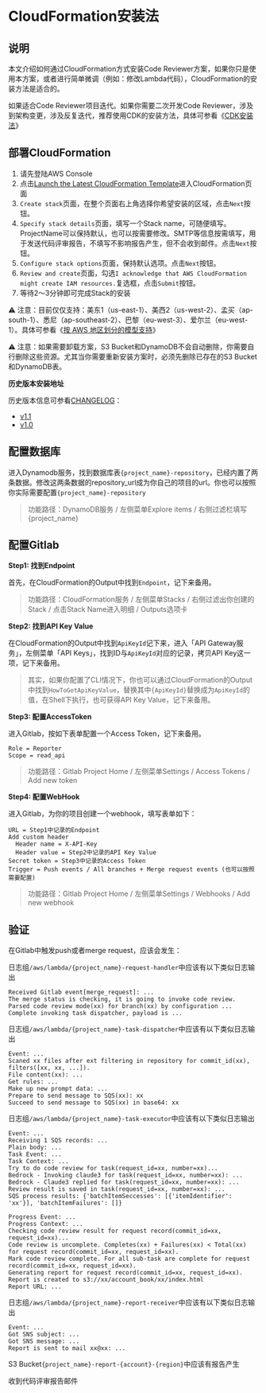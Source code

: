 # CloudFormation安装法

## 说明

本文介绍如何通过CloudFormation方式安装Code Reviewer方案，如果你只是使用本方案，或者进行简单微调（例如：修改Lambda代码），CloudFormation的安装方法是适合的。

如果适合Code Reviewer项目迭代。如果你需要二次开发Code Reviewer，涉及到架构变更，涉及反复迭代，推荐使用CDK的安装方法，具体可参看《[CDK安装法](INSTALL-CDK.md)》

## 部署CloudFormation

1. 请先登陆AWS Console
2. 点击[Launch the Latest CloudFormation Template](https://console.aws.amazon.com/cloudformation/home#/stacks/new?templateURL=https%3A%2F%2Fcf-template-wengkaer-257712309840-us-east-1.s3.us-east-1.amazonaws.com%2Fcode-reviewer%2Fv1.2.3%2Ftemplate.yaml)进入CloudFormation页面
3. `Create stack`页面，在整个页面右上角选择你希望安装的区域，点击`Next`按钮。
4. `Specify stack details`页面，填写一个Stack name，可随便填写。ProjectName可以保持默认，也可以按需要修改。SMTP等信息按需填写，用于发送代码评审报告，不填写不影响报告产生，但不会收到邮件。点击`Next`按钮。
5. `Configure stack options`页面，保持默认选项。点击`Next`按钮。
6. `Review and create`页面，勾选`I acknowledge that AWS CloudFormation might create IAM resources.`复选框，点击`Submit`按钮。
7. 等待2～3分钟即可完成Stack的安装

⚠️ 注意：目前仅仅支持：美东1（us-east-1）、美西2（us-west-2）、孟买（ap-south-1）、悉尼（ap-southeast-2）、巴黎（eu-west-3）、爱尔兰（eu-west-1）。具体可参看《[按 AWS 地区划分的模型支持](https://docs.aws.amazon.com/zh_cn/bedrock/latest/userguide/models-regions.html)》

⚠️ 注意：如果需要卸载方案，S3 Bucket和DynamoDB不会自动删除，你需要自行删除这些资源。尤其当你需要重新安装方案时，必须先删除已存在的S3 Bucket和DynamoDB表。

**历史版本安装地址**

历史版本信息可参看[CHANGELOG](CHANGELOG.md)：
- [v1.1](https://console.aws.amazon.com/cloudformation/home#/stacks/new?templateURL=https%3A%2F%2Fcf-template-wengkaer-257712309840-us-east-1.s3.us-east-1.amazonaws.com%2Fcode-reviewer%2Fv1.1%2Ftemplate.yaml)
- [v1.0](https://console.aws.amazon.com/cloudformation/home#/stacks/new?templateURL=https%3A%2F%2Fcf-template-wengkaer-257712309840-us-east-1.s3.us-east-1.amazonaws.com%2Fcode-reviewer%2Fv1.0%2Ftemplate.yaml)


## 配置数据库

进入Dynamodb服务，找到数据库表`{project_name}-repository`，已经内置了两条数据。修改这两条数据的repository_url成为你自己的项目的url。你也可以按照你实际需要配置`{project_name}-repository`

> 功能路径：DynamoDB服务 / 左侧菜单Explore items / 右侧过滤栏填写{project_name}


## 配置Gitlab 

**Step1: 找到Endpoint**

首先，在CloudFormation的Output中找到`Endpoint`，记下来备用。

> 功能路径：CloudFormation服务 / 左侧菜单Stacks / 右侧过滤出你创建的Stack / 点击Stack Name进入明细 / Outputs选项卡

**Step2: 找到API Key Value**

在CloudFormation的Output中找到`ApiKeyId`记下来，进入「API Gateway服务」，左侧菜单「API Keys」，找到ID与`ApiKeyId`对应的记录，拷贝API Key这一项，记下来备用。

> 其实，如果你配置了CLI情况下，你也可以通过CloudFormation的Output中找到`HowToGetApiKeyValue`，替换其中`{ApiKeyId}`替换成为`ApiKeyId`的值，在Shell下执行，也可获得API Key Value，记下来备用。

**Step3: 配置AccessToken**

进入Gitlab，按如下表单配置一个Access Token，记下来备用。
```
Role = Reporter
Scope = read_api
```

> 功能路径：Gitlab Project Home / 左侧菜单Settings / Access Tokens / Add new token

**Step4: 配置WebHook**

进入Gitlab，为你的项目创建一个webhook，填写表单如下：
```
URL = Step1中记录的Endpoint
Add custom header
  Header name = X-API-Key
  Header value = Step2中记录的API Key Value
Secret token = Step3中记录的Access Token
Trigger = Push events / All branches + Merge request events (也可以按照需要配置) 
```

> 功能路径：Gitlab Project Home / 左侧菜单Settings / Webhooks / Add new webhook

## 验证

在Gitlab中触发push或者merge request，应该会发生：

日志组`/aws/lambda/{project_name}-request-handler`中应该有以下类似日志输出

  ```
  Received Gitlab event[merge_request]: ...
  The merge status is checking, it is going to invoke code review.
  Parsed code review mode(xx) for branch(xx) by configuration ...
  Complete invoking task dispatcher, payload is ...
  ```

日志组`/aws/lambda/{project_name}-task-dispatcher`中应该有以下类似日志输出

  ```
  Event: ...
  Scaned xx files after ext filtering in repository for commit_id(xx), filters([xx, xx, ...]).
  File content(xx): ...
  Get rules: ...
  Make up new prompt data: ...
  Prepare to send message to SQS(xx): xx
  Succeed to send message to SQS(xx) in base64: xx
  ```

日志组`/aws/lambda/{project_name}-task-executor`中应该有以下类似日志输出

  ```
  Event: ...
  Receiving 1 SQS records: ...
  Plain body: ...
  Task Event: ... 
  Task Context: ... 
  Try to do code review for task(request_id=xx, number=xx)...
  Bedrock - Invoking claude3 for task(request_id=xx, number=xx): ...
  Bedrock - Claude3 replied for task(request_id=xx, number=xx): ...
  Review result is saved in task(request_id=xx, number=xx): ...
  SQS process results: {'batchItemSeccesses': [{'itemIdentifier': 'xx'}], 'batchItemFailures': []}

  Progress Event: ...
  Progress Context: ...
  Checking code review result for request record(commit_id=xx, request_id=xx)...
  Code review is uncomplete. Completes(xx) + Failures(xx) < Total(xx) for request record(commit_id=xx, request_id=xx).
  Mark code review complete. For all sub-task are complete for request record(commit_id=xx, request_id=xx).
  Generating report for request record(commit_id=xx, request_id=xx).
  Report is created to s3://xx/account_book/xx/index.html
  Report URL: ...
  ```

日志组`/aws/lambda/{project_name}-report-receiver`中应该有以下类似日志输出

  ```
  Event: ...
  Got SNS subject: ...
  Got SNS message: ...
  Report is sent to mail xx@xx: ...
  ```

S3 Bucket`{project_name}-report-{account}-{region}`中应该有报告产生

收到代码评审报告邮件
